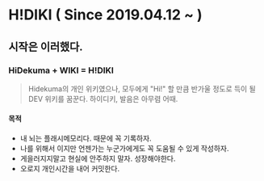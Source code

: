 # H!DIKI ( Since 2019.04.12 ~ )
## 시작은 이러했다.
### HiDekuma + WIKI = H!DIKI
> Hidekuma의 개인 위키였으나, 모두에게 "Hi!" 할 만큼 반가울 정도로 득이 될 DEV 위키를 꿈꾼다. 하이디키, 발음은 아무렴 어때.

#### 목적
- 내 뇌는 플래시메모리다. 때문에 꼭 기록하자.
- 나를 위해서 이지만 언젠가는 누군가에게도 꼭 도움될 수 있게 작성하자.
- 게을러지지말고 현실에 안주하지 말자. 성장해야한다.
- 오로지 개인시간을 내어 커밋한다.

